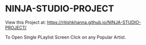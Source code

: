 # NINJA-STUDIO-PROJECT
View this Project at: https://ritishkhanna.github.io/NINJA-STUDIO-PROJECT/



To Open Single PLaylist Screen Click on any Popular Artist.

